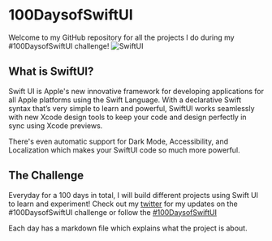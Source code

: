 # 100DaysofSwiftUI
Welcome to my GitHub repository for all the projects I do during my #100DaysofSwiftUI challenge!
![SwiftUI](100-Days-of.png)

## What is SwiftUI?
Swift UI is Apple's new innovative framework for developing applications for all Apple platforms using the Swift Language. With a declarative Swift syntax that’s very simple to learn and powerful, SwiftUI works seamlessly with new Xcode design tools to keep your code and design perfectly in sync using Xcode previews. 

There's even automatic support for Dark Mode, Accessibility, and Localization which makes your SwiftUI code so much more powerful. 

## The Challenge
Everyday for a 100 days in total, I will build different projects using Swift UI to learn and experiment! Check out my [twitter](https://twitter.com/tech_pranav) for my updates on the #100DaysofSwiftUI challenge or follow the [#100DaysofSwiftUI](https://twitter.com/hashtag/100DaysOfSwiftUI?)

Each day has a markdown file which explains what the project is about.
